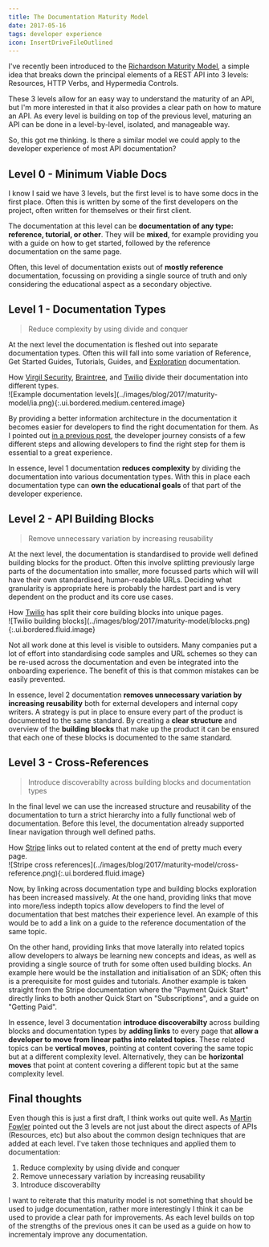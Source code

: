 ```yaml
---
title: The Documentation Maturity Model
date: 2017-05-16
tags: developer experience
icon: InsertDriveFileOutlined
---
```


I've recently been introduced to the [Richardson Maturity Model](https://martinfowler.com/articles/richardsonMaturityModel.html), a simple idea that breaks down the principal elements of a REST API into 3 levels: Resources, HTTP Verbs, and Hypermedia Controls.

These 3 levels allow for an easy way to understand the maturity of an API, but I'm more interested in that it also provides a clear path on how to mature an API. As every level is building on top of the previous level, maturing an API can be done in a level-by-level, isolated, and manageable way.

So, this got me thinking. Is there a similar model we could apply to the developer experience of most API documentation?

## Level 0 - Minimum Viable Docs

I know I said we have 3 levels, but the first level is to have some docs in the first place. Often this is written by some of the first developers on the project, often written for themselves or their first client.

The documentation at this level can be __documentation of any type: reference, tutorial, or other__. They will be __mixed__, for example providing you with a guide on how to get started, followed by the reference documentation on the same page.

Often, this level of documentation exists out of __mostly reference__ documentation, focussing on providing a single source of truth and only considering the educational aspect as a secondary objective.

## Level 1 - Documentation Types

>  Reduce complexity by using divide and conquer

At the next level the documentation is fleshed out into separate documentation types. Often this will fall into some variation of Reference, Get Started Guides, Tutorials, Guides, and [Exploration](/blog/2017/03/12/defining-the-developer-journey/) documentation.

<div class="ui segment" markdown='1'>
  <div class="ui bottom attached label">
    How <a href='https://developer.virgilsecurity.com/'>Virgil Security</a>, <a href='http://developer.braintreepayments.com'>Braintree</a>, and <a href='http://twilio.com/docs'>Twilio</a> divide their documentation into different types.
  </div>
  ![Example documentation levels](../images/blog/2017/maturity-model/ia.png){:.ui.bordered.medium.centered.image}
</div>


By providing a better information architecture in the documentation it becomes easier for developers to find the right documentation for them. As I pointed out [in a previous post](http://localhost:4567/blog/2017/05/15/api-documentation-maturity-model/), the developer journey consists of a few different steps and allowing developers to find the right step for them is essential to a great experience.

In essence, level 1 documentation __reduces complexity__ by dividing the documentation into various documentation types. With this in place each documentation type can __own the educational goals__ of that part of the developer experience.

## Level 2 - API Building Blocks

> Remove unnecessary variation by increasing reusability

At the next level, the documentation is standardised to provide well defined building blocks for the product. Often this involve splitting previously large parts of the documentation into smaller, more focussed parts which will will have their own standardised, human-readable URLs. Deciding what granularity is appropriate here is probably the hardest part and is very dependent on the product and its core use cases.

<div class="ui segment" markdown='1'>
  <div class="ui bottom attached label">
    How <a href='https://twilio.com/docs'>Twilio</a> has split their core building blocks into unique pages.
  </div>
  ![Twilio building blocks](../images/blog/2017/maturity-model/blocks.png){:.ui.bordered.fluid.image}
</div>

Not all work done at this level is visible to outsiders. Many companies put a lot of effort into standardising code samples and URL schemes so they can be re-used across the documentation and even be integrated into the onboarding experience. The benefit of this is that common mistakes can be easily prevented.

In essence, level 2 documentation __removes unnecessary variation by increasing reusability__ both for external developers and internal copy writers. A strategy is put in place to ensure every part of the product is documented to the same standard. By creating a __clear structure__ and overview of the __building blocks__ that make up the product it can be ensured that each one of these blocks is documented to the same standard.

## Level 3 - Cross-References

> Introduce discoverabilty across building blocks and documentation types

In the final level we can use the increased structure and reusability of the documentation to turn a strict hierarchy into a fully functional web of documentation. Before this level, the documentation already supported linear navigation through well defined paths.

<div class="ui segment" markdown='1'>
  <div class="ui bottom attached label">
    How <a href='https://stripe.com/docs/quickstart'>Stripe</a> links out to related content at the end of pretty much every page.
  </div>
  ![Stripe cross references](../images/blog/2017/maturity-model/cross-reference.png){:.ui.bordered.fluid.image}
</div>

Now, by linking across documentation type and building blocks exploration has been increased massively. At the one hand, providing links that move into more/less indepth topics allow developers to find the level of documentation that best matches their experience level. An example of this would be to add a link on a guide to the reference documentation of the same topic.

On the other hand, providing links that move laterally into related topics allow developers to always be learning new concepts and ideas, as well as providing a single source of truth for some often used building blocks. An example here would be the installation and initialisation of an SDK; often this is a prerequisite for most guides and tutorials. Another example is taken straight from the Stripe documentation where the "Payment Quick Start" directly links to both another Quick Start on "Subscriptions", and a guide on "Getting Paid".

In essence, level 3 documentation __introduce discoverabilty__ across building blocks and documentation types by __adding links__ to every page that __allow a developer to move from linear paths into related topics__. These related topics can be __vertical moves__, pointing at content covering the same topic but at a different complexity level. Alternatively, they can be __horizontal moves__ that point at content covering a different topic but at the same complexity level.

## Final thoughts

Even though this is just a first draft, I think works out quite well. As [Martin Fowler](https://martinfowler.com/articles/richardsonMaturityModel.html) pointed out the 3 levels are not just about the direct aspects of APIs (Resources, etc) but also about the common design techniques that are added at each level. I've taken those techniques and applied them to documentation:  

1. Reduce complexity by using divide and conquer
2. Remove unnecessary variation by increasing reusability
3. Introduce discoverabilty

I want to reiterate that this maturity model is not something that should be used to judge documentation, rather more interestingly I think it can be used to provide a clear path for improvements. As each level builds on top of the strengths of the previous ones it can be used as a guide on how to incrementaly improve any documentation.




